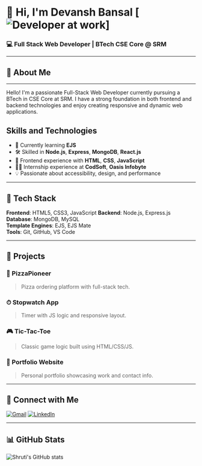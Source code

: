  # 👋 Hi, I'm Devansh Bansal [![Developer at work](https://raw.githubusercontent.com/TheDudeThatCode/TheDudeThatCode/master/Assets/Developer.gif)]

### 💻 Full Stack Web Developer | BTech CSE Core @ SRM

---

## 🚀 About Me
---
Hello! I'm a passionate Full-Stack Web Developer currently pursuing a BTech in CSE Core at SRM. I have a strong foundation in both frontend and backend technologies and enjoy creating responsive and dynamic web applications.

## Skills and Technologies

- 🌱 Currently learning **EJS**
- 🛠️ Skilled in **Node.js**, **Express**, **MongoDB**, **React.js**
- 🎨 Frontend experience with **HTML**, **CSS**, **JavaScript**
- 👩‍🏫 Internship experience at **CodSoft**, **Oasis Infobyte**
- 💡 Passionate about accessibility, design, and performance

---

## 🧰 Tech Stack

**Frontend**: HTML5, CSS3, JavaScript
**Backend**: Node.js, Express.js  
**Database**: MongoDB, MySQL  
**Template Engines**: EJS, EJS Mate  
**Tools**: Git, GitHub, VS Code

---

## 📌 Projects

### 🍕 PizzaPioneer
> Pizza ordering platform with full-stack tech.

### ⏱ Stopwatch App
> Timer with JS logic and responsive layout.

### 🎮 Tic-Tac-Toe
> Classic game logic built using HTML/CSS/JS.

### 🧾 Portfolio Website
> Personal portfolio showcasing work and contact info.

---

## 🤝 Connect with Me
[![Gmail](https://img.icons8.com/color/48/000000/gmail--v1.png)](mailto:devanshbansal500@gmail.com) [![LinkedIn](https://img.icons8.com/color/48/000000/linkedin.png)](https://www.linkedin.com/in/devansh-bansal-329ab7b1/)

---

## 📊 GitHub Stats

![Shruti's GitHub stats](https://github-readme-stats.vercel.app/api?username=dev9923&show_icons=true&theme=radical)



